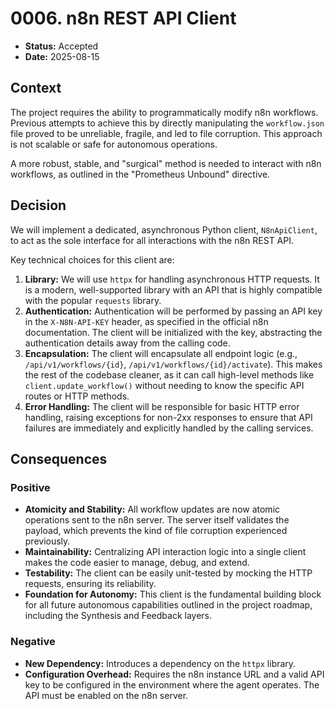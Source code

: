 # 0006. n8n REST API Client

*   **Status:** Accepted
*   **Date:** 2025-08-15

## Context

The project requires the ability to programmatically modify n8n workflows. Previous attempts to achieve this by directly manipulating the `workflow.json` file proved to be unreliable, fragile, and led to file corruption. This approach is not scalable or safe for autonomous operations.

A more robust, stable, and "surgical" method is needed to interact with n8n workflows, as outlined in the "Prometheus Unbound" directive.

## Decision

We will implement a dedicated, asynchronous Python client, `N8nApiClient`, to act as the sole interface for all interactions with the n8n REST API.

Key technical choices for this client are:
1.  **Library:** We will use `httpx` for handling asynchronous HTTP requests. It is a modern, well-supported library with an API that is highly compatible with the popular `requests` library.
2.  **Authentication:** Authentication will be performed by passing an API key in the `X-N8N-API-KEY` header, as specified in the official n8n documentation. The client will be initialized with the key, abstracting the authentication details away from the calling code.
3.  **Encapsulation:** The client will encapsulate all endpoint logic (e.g., `/api/v1/workflows/{id}`, `/api/v1/workflows/{id}/activate`). This makes the rest of the codebase cleaner, as it can call high-level methods like `client.update_workflow()` without needing to know the specific API routes or HTTP methods.
4.  **Error Handling:** The client will be responsible for basic HTTP error handling, raising exceptions for non-2xx responses to ensure that API failures are immediately and explicitly handled by the calling services.

## Consequences

### Positive

*   **Atomicity and Stability:** All workflow updates are now atomic operations sent to the n8n server. The server itself validates the payload, which prevents the kind of file corruption experienced previously.
*   **Maintainability:** Centralizing API interaction logic into a single client makes the code easier to manage, debug, and extend.
*   **Testability:** The client can be easily unit-tested by mocking the HTTP requests, ensuring its reliability.
*   **Foundation for Autonomy:** This client is the fundamental building block for all future autonomous capabilities outlined in the project roadmap, including the Synthesis and Feedback layers.

### Negative

*   **New Dependency:** Introduces a dependency on the `httpx` library.
*   **Configuration Overhead:** Requires the n8n instance URL and a valid API key to be configured in the environment where the agent operates. The API must be enabled on the n8n server.
